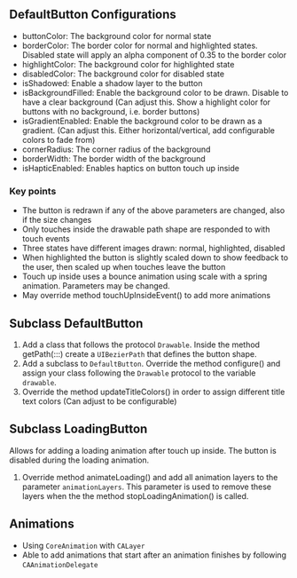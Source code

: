 
DefaultButton Configurations
----------------------------
- buttonColor: The background color for normal state
- borderColor: The border color for normal and highlighted states. Disabled state will apply an alpha component of 0.35 to the border color
- highlightColor: The background color for highlighted state
- disabledColor: The background color for disabled state
- isShadowed: Enable a shadow layer to the button
- isBackgroundFilled: Enable the background color to be drawn. Disable to have a clear background
(Can adjust this. Show a highlight color for buttons with no background, i.e. border buttons)
- isGradientEnabled: Enable the background color to be drawn as a gradient. 
(Can adjust this. Either horizontal/vertical, add configurable colors to fade from)
- cornerRadius: The corner radius of the background
- borderWidth: The border width of the background
- isHapticEnabled: Enables haptics on button touch up inside

### Key points
- The button is redrawn if any of the above parameters are changed, also if the size changes
- Only touches inside the drawable path shape are responded to with touch events
- Three states have different images drawn: normal, highlighted, disabled
- When highlighted the button is slightly scaled down to show feedback to the user, then scaled up when touches leave the button
- Touch up inside uses a bounce animation using scale with a spring animation. Parameters may be changed.
- May override method touchUpInsideEvent() to add more animations


Subclass DefaultButton
----------------------
1. Add a class that follows the protocol `Drawable`. Inside the method getPath(:::) create a `UIBezierPath` that defines the button shape.
2. Add a subclass to `DefaultButton`. Override the method configure() and assign your class following the `Drawable` protocol to the variable `drawable`.
3. Override the method updateTitleColors() in order to assign different title text colors (Can adjust to be configurable)


Subclass LoadingButton
----------------------
Allows for adding a loading animation after touch up inside. The button is disabled during the loading animation.
1. Override method animateLoading() and add all animation layers to the parameter `animationLayers`. This parameter is used to remove these layers when the the method stopLoadingAnimation() is called.


Animations
----------
- Using `CoreAnimation` with `CALayer`
- Able to add animations that start after an animation finishes by following `CAAnimationDelegate`
